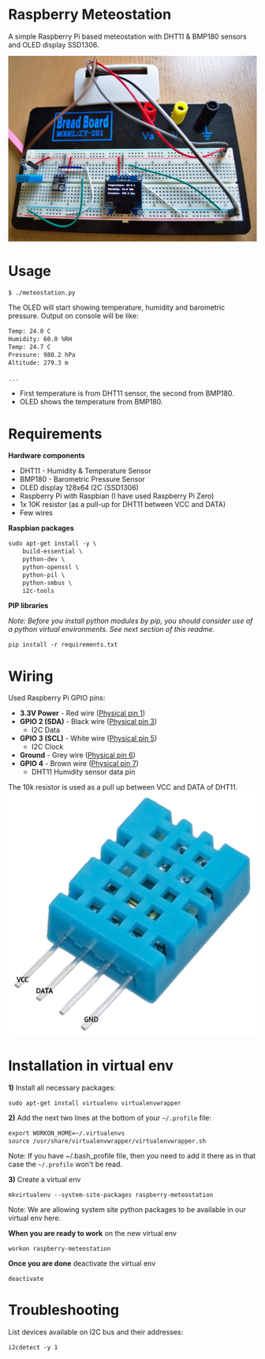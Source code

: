 Raspberry Meteostation
======================

A simple Raspberry Pi based meteostation with DHT11 & BMP180 sensors
and OLED display SSD1306.

![Photo](doc/photo.jpg)

Usage
=====

    $ ./meteostation.py

The OLED will start showing temperature, humidity and barometric pressure.
Output on console will be like:

    Temp: 24.0 C
    Humidity: 60.0 %RH
    Temp: 24.7 C
    Pressure: 980.2 hPa
    Altitude: 279.3 m

    ...

* First temperature is from DHT11 sensor, the second from BMP180.
* OLED shows the temperature from BMP180.


Requirements
============

**Hardware components**

* DHT11 - Humidity & Temperature Sensor
* BMP180 - Barometric Pressure Sensor
* OLED display 128x64 I2C (SSD1306)
* Raspberry Pi with Raspbian (I have used Raspberry Pi Zero)
* 1x 10K resistor (as a pull-up for DHT11 between VCC and DATA)
* Few wires

**Raspbian packages**

    sudo apt-get install -y \
        build-essential \
        python-dev \
        python-openssl \
        python-pil \
        python-smbus \
        i2c-tools

**PIP libraries**

*Note: Before you install python modules by pip, you should consider
use of a python virtual environments. See next section of this readme.*

    pip install -r requirements.txt


Wiring
======

Used Raspberry Pi GPIO pins:

* **3.3V Power** - Red wire ([Physical pin 1](https://pinout.xyz/pinout/pin1_3v3_power#))
* **GPIO 2 (SDA)** - Black wire ([Physical pin 3](https://pinout.xyz/pinout/pin3_gpio2#))
  * I2C Data
* **GPIO 3 (SCL)** - White wire ([Physical pin 5](https://pinout.xyz/pinout/pin5_gpio3#))
  * I2C Clock
* **Ground** - Grey wire ([Physical pin 6](https://pinout.xyz/pinout/ground#))
* **GPIO 4** - Brown wire ([Physical pin 7](https://pinout.xyz/pinout/pin7_gpio4#))
  * DHT11 Humidity sensor data pin

The 10k resistor is used as a pull up between VCC and DATA of DHT11.
![DHT11 schema](doc/DHT11.png)


Installation in virtual env
===========================

**1)** Install all necessary packages:

    sudo apt-get install virtualenv virtualenvwrapper

**2)** Add the next two lines at the bottom of your ``~/.profile`` file:

    export WORKON_HOME=~/.virtualenvs
    source /usr/share/virtualenvwrapper/virtualenvwrapper.sh

Note: If you have ~/.bash_profile file, then you need to add it there
as in that case the ``~/.profile`` won't be read.

**3)** Create a virtual env

    mkvirtualenv --system-site-packages raspberry-meteostation

Note: We are allowing system site python packages to be available in our
virtual env here.

**When you are ready to work** on the new virtual env

    workon raspberry-meteostation

**Once you are done** deactivate the virtual env

    deactivate


Troubleshooting
===============

List devices available on I2C bus and their addresses:

    i2cdetect -y 1
